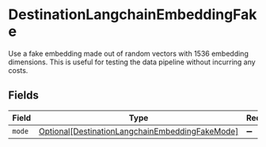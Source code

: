 # DestinationLangchainEmbeddingFake

Use a fake embedding made out of random vectors with 1536 embedding dimensions. This is useful for testing the data pipeline without incurring any costs.


## Fields

| Field                                                                                                           | Type                                                                                                            | Required                                                                                                        | Description                                                                                                     |
| --------------------------------------------------------------------------------------------------------------- | --------------------------------------------------------------------------------------------------------------- | --------------------------------------------------------------------------------------------------------------- | --------------------------------------------------------------------------------------------------------------- |
| `mode`                                                                                                          | [Optional[DestinationLangchainEmbeddingFakeMode]](../../models/shared/destinationlangchainembeddingfakemode.md) | :heavy_minus_sign:                                                                                              | N/A                                                                                                             |
